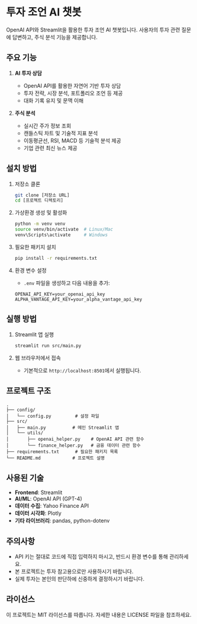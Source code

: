 # 투자 조언 AI 챗봇

OpenAI API와 Streamlit을 활용한 투자 조언 AI 챗봇입니다. 사용자의 투자 관련 질문에 답변하고, 주식 분석 기능을 제공합니다.

## 주요 기능

1. **AI 투자 상담**
   - OpenAI API를 활용한 자연어 기반 투자 상담
   - 투자 전략, 시장 분석, 포트폴리오 조언 등 제공
   - 대화 기록 유지 및 문맥 이해

2. **주식 분석**
   - 실시간 주가 정보 조회
   - 캔들스틱 차트 및 기술적 지표 분석
   - 이동평균선, RSI, MACD 등 기술적 분석 제공
   - 기업 관련 최신 뉴스 제공

## 설치 방법

1. 저장소 클론
   ```bash
   git clone [저장소 URL]
   cd [프로젝트 디렉토리]
   ```

2. 가상환경 생성 및 활성화
   ```bash
   python -m venv venv
   source venv/bin/activate  # Linux/Mac
   venv\Scripts\activate     # Windows
   ```

3. 필요한 패키지 설치
   ```bash
   pip install -r requirements.txt
   ```

4. 환경 변수 설정
   - `.env` 파일을 생성하고 다음 내용을 추가:
   ```
   OPENAI_API_KEY=your_openai_api_key
   ALPHA_VANTAGE_API_KEY=your_alpha_vantage_api_key
   ```

## 실행 방법

1. Streamlit 앱 실행
   ```bash
   streamlit run src/main.py
   ```

2. 웹 브라우저에서 접속
   - 기본적으로 `http://localhost:8501`에서 실행됩니다.

## 프로젝트 구조

```
.
├── config/
│   └── config.py         # 설정 파일
├── src/
│   ├── main.py          # 메인 Streamlit 앱
│   └── utils/
│       ├── openai_helper.py    # OpenAI API 관련 함수
│       └── finance_helper.py   # 금융 데이터 관련 함수
├── requirements.txt      # 필요한 패키지 목록
└── README.md            # 프로젝트 설명
```

## 사용된 기술

- **Frontend**: Streamlit
- **AI/ML**: OpenAI API (GPT-4)
- **데이터 수집**: Yahoo Finance API
- **데이터 시각화**: Plotly
- **기타 라이브러리**: pandas, python-dotenv

## 주의사항

- API 키는 절대로 코드에 직접 입력하지 마시고, 반드시 환경 변수를 통해 관리하세요.
- 본 프로젝트는 투자 참고용으로만 사용하시기 바랍니다.
- 실제 투자는 본인의 판단하에 신중하게 결정하시기 바랍니다.

## 라이선스

이 프로젝트는 MIT 라이선스를 따릅니다. 자세한 내용은 LICENSE 파일을 참조하세요. 